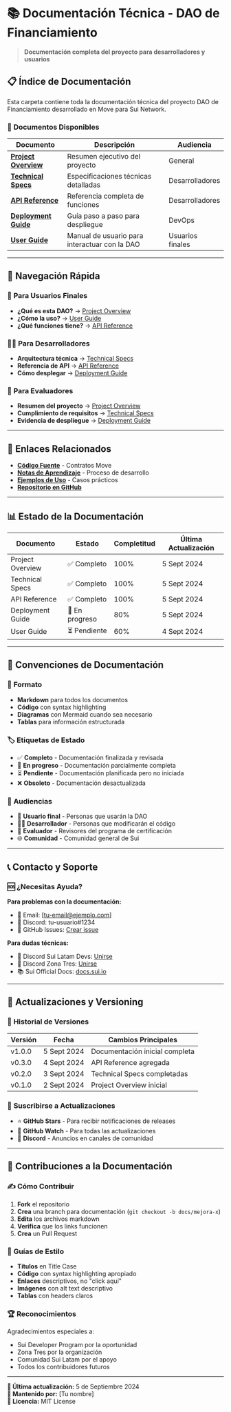 # 📚 Documentación Técnica - DAO de Financiamiento

> **Documentación completa del proyecto para desarrolladores y usuarios**

## 📋 Índice de Documentación

Esta carpeta contiene toda la documentación técnica del proyecto DAO de Financiamiento desarrollado en Move para Sui Network.

### 📖 **Documentos Disponibles**

| Documento | Descripción | Audiencia |
|-----------|-------------|-----------|
| [**Project Overview**](project-overview.md) | Resumen ejecutivo del proyecto | General |
| [**Technical Specs**](technical-specs.md) | Especificaciones técnicas detalladas | Desarrolladores |
| [**API Reference**](api-reference.md) | Referencia completa de funciones | Desarrolladores |
| [**Deployment Guide**](deployment-guide.md) | Guía paso a paso para despliegue | DevOps |
| [**User Guide**](user-guide.md) | Manual de usuario para interactuar con la DAO | Usuarios finales |

---

## 🎯 **Navegación Rápida**

### 👤 **Para Usuarios Finales**
- **¿Qué es esta DAO?** → [Project Overview](project-overview.md)
- **¿Cómo la uso?** → [User Guide](user-guide.md)
- **¿Qué funciones tiene?** → [API Reference](api-reference.md)

### 👨‍💻 **Para Desarrolladores**
- **Arquitectura técnica** → [Technical Specs](technical-specs.md)
- **Referencia de API** → [API Reference](api-reference.md)
- **Cómo desplegar** → [Deployment Guide](deployment-guide.md)

### 🏢 **Para Evaluadores**
- **Resumen del proyecto** → [Project Overview](project-overview.md)
- **Cumplimiento de requisitos** → [Technical Specs](technical-specs.md)
- **Evidencia de despliegue** → [Deployment Guide](deployment-guide.md)

---

## 🔗 **Enlaces Relacionados**

- [**Código Fuente**](../contracts/) - Contratos Move
- [**Notas de Aprendizaje**](../learning-notes/) - Proceso de desarrollo
- [**Ejemplos de Uso**](../examples/) - Casos prácticos
- [**Repositorio en GitHub**](https://github.com/tu-usuario/sui-dao-financing)

---

## 📊 **Estado de la Documentación**

| Documento | Estado | Completitud | Última Actualización |
|-----------|--------|-------------|---------------------|
| Project Overview | ✅ Completo | 100% | 5 Sept 2024 |
| Technical Specs | ✅ Completo | 100% | 5 Sept 2024 |
| API Reference | ✅ Completo | 100% | 5 Sept 2024 |
| Deployment Guide | 🔄 En progreso | 80% | 5 Sept 2024 |
| User Guide | ⏳ Pendiente | 60% | 4 Sept 2024 |

---

## 🎨 **Convenciones de Documentación**

### 📝 **Formato**
- **Markdown** para todos los documentos
- **Código** con syntax highlighting
- **Diagramas** con Mermaid cuando sea necesario
- **Tablas** para información estructurada

### 🏷️ **Etiquetas de Estado**
- ✅ **Completo** - Documentación finalizada y revisada
- 🔄 **En progreso** - Documentación parcialmente completa
- ⏳ **Pendiente** - Documentación planificada pero no iniciada
- ❌ **Obsoleto** - Documentación desactualizada

### 🎯 **Audiencias**
- 👤 **Usuario final** - Personas que usarán la DAO
- 👨‍💻 **Desarrollador** - Personas que modificarán el código
- 🏢 **Evaluador** - Revisores del programa de certificación
- 🌐 **Comunidad** - Comunidad general de Sui

---

## 📞 **Contacto y Soporte**

### 🆘 **¿Necesitas Ayuda?**

**Para problemas con la documentación:**
- 📧 Email: [tu-email@ejemplo.com]
- 💬 Discord: tu-usuario#1234
- 🐙 GitHub Issues: [Crear issue](https://github.com/tu-usuario/sui-dao-financing/issues)

**Para dudas técnicas:**
- 💬 Discord Sui Latam Devs: [Unirse](https://discord.com/invite/QpdfBHgD6m)
- 💬 Discord Zona Tres: [Unirse](https://discord.com/invite/aUUCHa96Ja)
- 📚 Sui Official Docs: [docs.sui.io](https://docs.sui.io/)

---

## 🔄 **Actualizaciones y Versioning**

### 📅 **Historial de Versiones**

| Versión | Fecha | Cambios Principales |
|---------|-------|-------------------|
| v1.0.0 | 5 Sept 2024 | Documentación inicial completa |
| v0.3.0 | 4 Sept 2024 | API Reference agregada |
| v0.2.0 | 3 Sept 2024 | Technical Specs completadas |
| v0.1.0 | 2 Sept 2024 | Project Overview inicial |

### 🔔 **Suscribirse a Actualizaciones**
- ⭐ **GitHub Stars** - Para recibir notificaciones de releases
- 👀 **GitHub Watch** - Para todas las actualizaciones
- 📢 **Discord** - Anuncios en canales de comunidad

---

## 🤝 **Contribuciones a la Documentación**

### ✍️ **Cómo Contribuir**

1. **Fork** el repositorio
2. **Crea** una branch para documentación (`git checkout -b docs/mejora-x`)
3. **Edita** los archivos markdown
4. **Verifica** que los links funcionen
5. **Crea** un Pull Request

### 📐 **Guías de Estilo**

- **Títulos** en Title Case
- **Código** con syntax highlighting apropiado
- **Enlaces** descriptivos, no "click aquí"
- **Imágenes** con alt text descriptivo
- **Tablas** con headers claros

### 🏆 **Reconocimientos**

Agradecimientos especiales a:
- Sui Developer Program por la oportunidad
- Zona Tres por la organización
- Comunidad Sui Latam por el apoyo
- Todos los contribuidores futuros

---

**📝 Última actualización:** 5 de Septiembre 2024  
**📧 Mantenido por:** [Tu nombre]  
**📄 Licencia:** MIT License